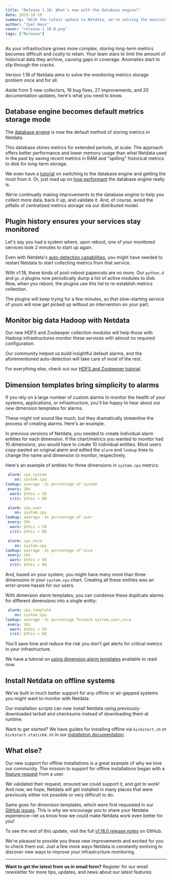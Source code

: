 ```yaml
---
title: "Release 1.18: What's new with the database engine?" 
date: 2019-10-10
summary: "With the latest update to Netdata, we're solving the monitoring metrics storage problem once and for all. Distributed metrics, smarter plugins, Hadoop monitoring, and offline installations." 
author: "Joel Hans" 
cover: "release-1.18.0.png" 
tags: ["Release"]
---
```


As your infrastructure grows more complex, storing long-term metrics becomes difficult and costly to retain. Your team
stars to limit the amount of historical data they archive, causing gaps in coverage. Anomalies start to slip through the
cracks.

Version 1.18 of Netdata aims to solve the monitoring metrics storage problem once and for all.

Aside from 5 new collectors, 16 bug fixes, 27 improvements, and 20 documentation updates, here's what you need to know.

<!--more-->

## Database engine becomes default metrics storage mode

The [database engine](https://docs.netdata.cloud/database/engine/) is now the default method of storing metrics in
Netdata. 

This database stores metrics for extended periods, at scale. The approach offers better performance and lower
memory usage than what Netdata used in the past by saving recent metrics in RAM and "spilling" historical metrics to
disk for long-term storage.

We even have a [tutorial](https://docs.netdata.cloud/docs/tutorials/longer-metrics-storage/) on switching to the
database engine and getting the most from it. Or, just read up on [how
performant](https://docs.netdata.cloud/database/engine/#evaluation) the database engine really is.

We’re continually making improvements to the database engine to help you collect more data, back it up, and validate it.
And, of course, avoid the pitfalls of centralized metrics storage via our distributed model.

## Plugin history ensures your services stay monitored

Let's say you had a system where, upon reboot, one of your monitored services took 2 minutes to start up again.

Even with Netdata's [auto-detection
capabilities](https://docs.netdata.cloud/docs/getting-started/#collect-data-from-more-sources), you might have needed to
restart Netdata to start collecting metrics from that service.

With v1.18, these kinds of post-reboot papercuts are no more. Our `python.d` and `go.d` plugins now periodically dump a
list of active modules to disk. Now, when you reboot, the plugins use this list to re-establish metrics collection.

The plugins will keep trying for a few minutes, so that slow-starting service of yours will now get picked up without an
intervention on your part.

## Monitor big data Hadoop with Netdata

Our new HDFS and Zookeeper collection modules will help those with Hadoop infrastructures monitor these services with
almost no required configuration. 

Our community helped us build insightful default alarms, and the aforementioned auto-detection will take care of _most_
of the rest.

For everything else, check out our [HDFS and Zookeeper
tutorial](https://docs.netdata.cloud/docs/tutorials/monitor-hadoop-cluster/).

## Dimension templates bring simplicity to alarms

If you rely on a large number of custom alarms to monitor the health of your systems, applications, or infrastructure,
you'll be happy to hear about our new dimension templates for alarms.

These might not sound like much, but they dramatically streamline the process of creating alarms. Here's an example.

In previous versions of Netdata, you needed to create individual alarm entities for each dimension. If the chart/metrics
you wanted to monitor had 10 dimensions, you would have to create 10 individual entities. Most users copy-pasted an
original alarm and edited the `alarm` and `lookup` lines to change the name and dimension to monitor, respectively.

Here's an example of entities for three dimensions in `system.cpu` metrics:

```yaml
 alarm: cpu_system
    on: system.cpu
lookup: average -3s percentage of system
 every: 10s
  warn: $this > 50
  crit: $this > 80

 alarm: cpu_user
    on: system.cpu
lookup: average -3s percentage of user
 every: 10s
  warn: $this > 50
  crit: $this > 80

 alarm: cpu_nice
    on: system.cpu
lookup: average -3s percentage of nice
 every: 10s
  warn: $this > 50
  crit: $this > 80
```

And, based on your system, you might have many more than three dimensions in your `system.cpu` chart. Creating all these
entities was an error-prone hassle for our users.

With dimension alarm templates, you can condense these duplicate alarms for different dimensions into a single entity:

```yaml
 alarm: cpu_template
    on: system.cpu
lookup: average -3s percentage foreach system,user,nice
 every: 10s
  warn: $this > 50
  crit: $this > 80
```

You'll save time and reduce the risk you don't get alerts for critical metrics in your infrastructure.

We have a tutorial on [using dimension alarm
templates](https://docs.netdata.cloud/docs/tutorials/dimension-templates/) available to read now.

## Install Netdata on offline systems

We've built in much better support for any offline or air-gapped systems you might want to monitor with Netdata.

Our installation scripts can now install Netdata using previously-downloaded tarball and checksums instead of downloading them at runtime.

Want to get started? We have guides for installing offline via `kickstart.sh` or `kickstart-static64.sh` in our [installation documentation](https://docs.netdata.cloud/packaging/installer/#offline-installations).

## What else?

Our new support for offline installations is a great example of why we love our community. The mission to support for
offline installations began with a [feature request](https://github.com/netdata/netdata/issues/6684) from a user. 

We validated their request, ensured we could support it, and got to work! And now, we hope, Netdata will get installed
in many places that were previously either not possible or very difficult to do.

Same goes for dimension templates, which were first requested in our [GitHub
issues](https://github.com/netdata/netdata/issues). This is why we encourage you to share your Netdata experience—let us
know how we could make Netdata work even better for you!

To see the rest of this update, visit the full [v1.18.0 release
notes](https://github.com/netdata/netdata/releases/tag/v1.18.0) on GitHub. 

We're pleased to provide you these new improvements and excited for you to check them out. Just a few more ways Netdata
is constantly evolving to discover new ways to improve your infrastructure monitoring.

---

**Want to get the latest from us in email form?** Register for our email newsletter for more tips, updates, and news
about our latest features:

<script charset="utf-8" type="text/javascript" src="//js.hsforms.net/forms/shell.js"></script>
<script>
  hbspt.forms.create({
    portalId: "4567453",
    formId: "6a20deb5-a1e6-4312-9c4d-f6862f947fe0"
});
</script>